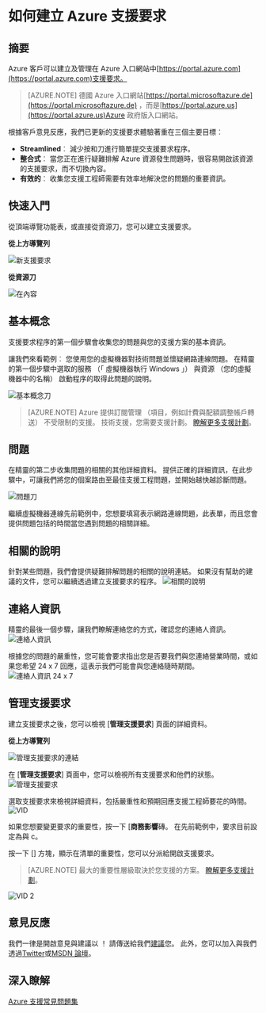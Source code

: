 <properties
     pageTitle="如何建立 Azure 支援要求 |Microsoft Azure"
     description="如何建立 Azure 支援要求。"
     services="Azure Supportability"
     documentationCenter=""
     authors="ganganarayanan"
     manager="scotthit"
     editor=""/>

<tags
     ms.service="azure-supportability"
     ms.workload="na"
     ms.tgt_pltfrm="na"
     ms.devlang="na"
     ms.topic="article"
     ms.date="10/25/2016"
     ms.author="gangan"/>

# <a name="how-to-create-an-azure-support-request"></a>如何建立 Azure 支援要求

## <a name="summary"></a>摘要
Azure 客戶可以建立及管理在 Azure 入口網站中[https://portal.azure.com](https://portal.azure.com)支援要求。
>[AZURE.NOTE] 德國 Azure 入口網站[https://portal.microsoftazure.de](https://portal.microsoftazure.de) ，而是[https://portal.azure.us](https://portal.azure.us)Azure 政府版入口網站。

根據客戶意見反應，我們已更新的支援要求體驗著重在三個主要目標︰

- **Streamlined**︰ 減少按和刀進行簡單提交支援要求程序。
- **整合式**︰ 當您正在進行疑難排解 Azure 資源發生問題時，很容易開啟該資源的支援要求，而不切換內容。
- **有效的**︰ 收集您支援工程師需要有效率地解決您的問題的重要資訊。

## <a name="getting-started"></a>快速入門
從頂端導覽功能表，或直接從資源刀，您可以建立支援要求。

**從上方導覽列**

![新支援要求](./media/how-to-create-azure-support-request/NewSupportRequest.png)

**從資源刀**

![在內容](./media/how-to-create-azure-support-request/Incontext.png)

## <a name="basics"></a>基本概念
支援要求程序的第一個步驟會收集您的問題與您的支援方案的基本資訊。

讓我們來看範例︰ 您使用您的虛擬機器對技術問題並懷疑網路連線問題。
在精靈的第一個步驟中選取的服務 （「 虛擬機器執行 Windows 」） 與資源 （您的虛擬機器中的名稱） 啟動程序的取得此問題的說明。

![基本概念刀](./media/how-to-create-azure-support-request/Basics.png)

>[AZURE.NOTE] Azure 提供訂閱管理 （項目，例如計費與配額調整帳戶轉送） 不受限制的支援。 技術支援，您需要支援計劃。 [瞭解更多支援計劃](https://azure.microsoft.com/support/plans)。

## <a name="problem"></a>問題
在精靈的第二步收集問題的相關的其他詳細資料。 提供正確的詳細資訊，在此步驟中，可讓我們將您的個案路由至最佳支援工程問題，並開始越快越診斷問題。

![問題刀](./media/how-to-create-azure-support-request/Problem.png)

繼續虛擬機器連線先前範例中，您想要填寫表示網路連線問題，此表單，而且您會提供問題包括的時間當您遇到問題的相關詳細。

## <a name="related-help"></a>相關的說明
針對某些問題，我們會提供疑難排解問題的相關的說明連結。 如果沒有幫助的建議的文件，您可以繼續透過建立支援要求的程序。
![相關的說明](./media/how-to-create-azure-support-request/RelatedHelp.png)

## <a name="contact-information"></a>連絡人資訊
精靈的最後一個步驟，讓我們瞭解連絡您的方式，確認您的連絡人資訊。
![連絡人資訊](./media/how-to-create-azure-support-request/ContactInformation.png)

根據您的問題的嚴重性，您可能會要求指出您是否要我們與您連絡營業時間，或如果您希望 24 x 7 回應，這表示我們可能會與您連絡隨時期間。
![連絡人資訊 24 x 7](./media/how-to-create-azure-support-request/ContactInformation-2.png)

## <a name="manage-support-requests"></a>管理支援要求
建立支援要求之後，您可以檢視 [**管理支援要求**] 頁面的詳細資料。

**從上方導覽列**

![管理支援要求的連結](./media/how-to-create-azure-support-request/ManageSupportRequest-link.png)

在 [**管理支援要求**] 頁面中，您可以檢視所有支援要求和他們的狀態。
![管理支援要求](./media/how-to-create-azure-support-request/ManageSupportRequest.png)

選取支援要求來檢視詳細資料，包括嚴重性和預期回應支援工程師要花的時間。
![VID](./media/how-to-create-azure-support-request/VID.png)

如果您想要變更要求的重要性，按一下 [**商務影響**磚。 在先前範例中，要求目前設定為與 c。

按一下 [] 方塊，顯示在清單的重要性，您可以分派給開啟支援要求。

>[AZURE.NOTE] 最大的重要性層級取決於您支援的方案。 [瞭解更多支援計劃](https://azure.microsoft.com/support/plans)。

![VID 2](./media/how-to-create-azure-support-request/VID-2.png)

## <a name="feedback"></a>意見反應
我們一律是開啟意見與建議以 ！ 請傳送給我們[建議](https://feedback.azure.com/forums/266794-support-feedback)您。 此外，您可以加入與我們透過[Twitter](https://twitter.com/azuresupport)或[MSDN 論壇](https://social.msdn.microsoft.com/Forums/azure)。

## <a name="learn-more"></a>深入瞭解
[Azure 支援常見問題集](https://azure.microsoft.com/support/faq)

